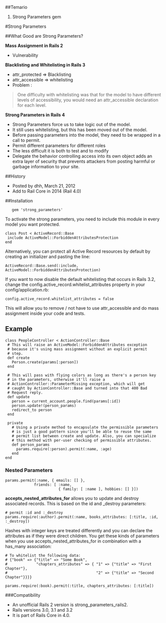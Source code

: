 ##Temario
1. Strong Parameters gem

#Strong Parameters



##What Good are Strong Parameters?

**Mass Assignment in Rails 2**
- Vulnerability

**Blacklisting and Whitelisting in Rails 3**

- attr_protected =>  Blacklisting
- attr_accessible =>  whitelisting
- Problem :
 
> One difficulty with whitelisting was that for the model to have different levels of accessibility, you would need an attr_accessible declaration for each level.

**Strong Parameters in Rails 4**
- Strong Parameters force us to take logic out of the model.
- It still uses whitelisting, but this has been moved out of the model.
- Before passing parameters into the model, they need to be wrapped in a call to permit.
- Permit different parameters for different roles
- The less difficult it is both to test and to modify
- Delegate the behavior controlling access into its own object
adds an extra layer of security that prevents attackers from posting harmful or garbage information to your site.


##History
- Posted by dhh, March 21, 2012
- Add to Rail Core in 2014 (Rail 4.0)

##Installation
 ```
    gem 'strong_parameters'
```

To activate the strong parameters, you need to include this module in every model you want protected.
 ```
class Post < ActiveRecord::Base
  include ActiveModel::ForbiddenAttributesProtection
end
 ```
Alternatively, you can protect all Active Record resources by default by creating an initializer and pasting the line:
 ```
ActiveRecord::Base.send(:include, ActiveModel::ForbiddenAttributesProtection)
 ```
If you want to now disable the default whitelisting that occurs in Rails 3.2, change the config.active_record.whitelist_attributes property in your config/application.rb:
 ```
config.active_record.whitelist_attributes = false
 ```
This will allow you to remove / not have to use attr_accessible and do mass assignment inside your code and tests.

## Example

 ```
class PeopleController < ActionController::Base
  # This will raise an ActiveModel::ForbiddenAttributes exception
  # because it's using mass assignment without an explicit permit
  # step.
  def create
    Person.create(params[:person])
  end

  # This will pass with flying colors as long as there's a person key
  # in the parameters, otherwise it'll raise a
  # ActionController::ParameterMissing exception, which will get
  # caught by ActionController::Base and turned into that 400 Bad
  # Request reply.
  def update
    person = current_account.people.find(params[:id])
    person.update!(person_params)
    redirect_to person
  end

  private
    # Using a private method to encapsulate the permissible parameters
    # is just a good pattern since you'll be able to reuse the same
    # permit list between create and update. Also, you can specialize
    # this method with per-user checking of permissible attributes.
    def person_params
      params.require(:person).permit(:name, :age)
    end
end
 ```

### Nested Parameters
 ```
params.permit(:name, { emails: [] },
              friends: [ :name,
                         { family: [ :name ], hobbies: [] }])
 ```

**accepts_nested_attributes_for** allows you to update and destroy associated records. This is based on the id and _destroy parameters:
 ```
# permit :id and :_destroy
params.require(:author).permit(:name, books_attributes: [:title, :id, :_destroy])
 ```
Hashes with integer keys are treated differently and you can declare the attributes as if they were direct children. You get these kinds of parameters when you use accepts_nested_attributes_for in combination with a has_many association:

 ```
# To whitelist the following data:
# {"book" => {"title" => "Some Book",
#             "chapters_attributes" => { "1" => {"title" => "First Chapter"},
#                                        "2" => {"title" => "Second Chapter"}}}}

params.require(:book).permit(:title, chapters_attributes: [:title])
 ```

###Compatibility

- An unofficial Rails 2 version is strong_parameters_rails2.
- Rails versions 3.0, 3.1 and 3.2
- It is part of Rails Core in 4.0.
